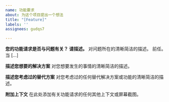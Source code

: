 ```yaml
---
name: 功能要求
about: 为这个项目提出一个想法
title: "[Feature]"
labels: ''
assignees: gudqs7

---
```


**您的功能请求是否与问题有关？ 请描述。**
对问题所在的清晰简洁的描述。 前任。 当 [...]

**描述您想要的解决方案**
对您想要发生的事情的清晰简洁的描述。

**描述您考虑过的替代方案**
对您考虑过的任何替代解决方案或功能的清晰简洁的描述。

**附加上下文**
在此处添加有关功能请求的任何其他上下文或屏幕截图。

